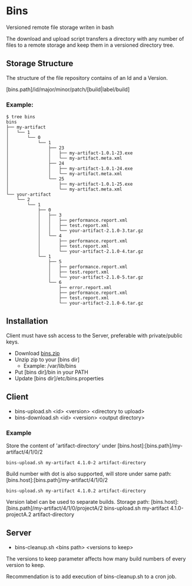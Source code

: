 # Bins

Versioned remote file storage writen in bash

The download and upload script transfers a directory with any number of files 
to a remote storage and keep them in a versioned directory tree.  

## Storage Structure

The structure of the file repository contains of an Id and a Version.

[bins.path]/id/major/minor/patch/[build|label/build]

### Example:

```
$ tree bins
bins
├── my-artifact
│   └── 1
│       └── 0
│           └── 1
│               ├── 23
│               │   ├── my-artifact-1.0.1-23.exe
│               │   └── my-artifact.meta.xml
│               ├── 24
│               │   ├── my-artifact-1.0.1-24.exe
│               │   └── my-artifact.meta.xml
│               └── 25
│                   ├── my-artifact-1.0.1-25.exe
│                   └── my-artifact.meta.xml
└── your-artifact
    └── 2
        └── 1
            ├── 0
            │   ├── 3
            │   │   ├── performance.report.xml
            │   │   ├── test.report.xml
            │   │   └── your-artifact-2.1.0-3.tar.gz
            │   └── 4
            │       ├── performance.report.xml
            │       ├── test.report.xml
            │       └── your-artifact-2.1.0-4.tar.gz
            └── 1
                ├── 5
                │   ├── performance.report.xml
                │   ├── test.report.xml
                │   └── your-artifact-2.1.0-5.tar.gz
                └── 6
                    ├── error.report.xml
                    ├── performance.report.xml
                    ├── test.report.xml
                    └── your-artifact-2.1.0-6.tar.gz
```

## Installation

Client must have ssh access to the Server, preferable with private/public keys.

* Download [bins.zip](https://github.com/tomas-forsman/bins/releases/download/0.5.0/bins-0.5.0.zip)
* Unzip zip to your [bins dir]
  * Example: /var/lib/bins
* Put [bins dir]/bin in your PATH
* Update [bins dir]/etc/bins.properties

## Client

* bins-upload.sh \<id\> \<version\> \<directory to upload\>
* bins-download.sh \<id\> \<version\> \<output directory\>

### Example

Store the content of 'artifact-directory' under [bins.host]:[bins.path]/my-artifact/4/1/0/2
```
bins-upload.sh my-artifact 4.1.0-2 artifact-directory
```

Build number with dot is also supported, will store under same path: [bins.host]:[bins.path]/my-artifact/4/1/0/2
```
bins-upload.sh my-artifact 4.1.0.2 artifact-directory
```

Version label can be used to separate builds. Storage path: [bins.host]:[bins.path]/my-artifact/4/1/0/projectA/2
  bins-upload.sh my-artifact 4.1.0-projectA.2 artifact-directory

## Server

* bins-cleanup.sh \<bins path\> \<versions to keep\>

The versions to keep parameter affects how many build numbers of every version to keep.

Recommendation is to add execution of bins-cleanup.sh to a cron job.

